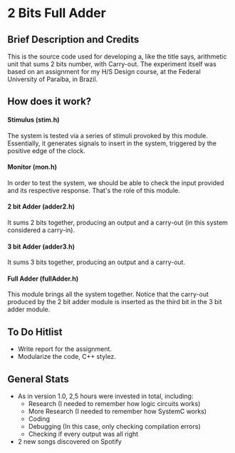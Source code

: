 # 2 Bits Full Adder

## Brief Description and Credits

This is the source code used for developing a, like the title says, arithmetic unit that sums 2 bits number, with Carry-out. The experiment itself was based on an assignment for my H/S Design course, at the Federal University of Paraíba, in Brazil.

## How does it work?

#### Stimulus (stim.h)

The system is tested via a series of stimuli provoked by this module. Essentially, it generates signals to insert in the system, triggered by the positive edge of the clock.

#### Monitor (mon.h)
 In order to test the system, we should be able to check the input provided and its respective response. That's the role of this module.
 
#### 2 bit Adder (adder2.h)
It sums 2 bits together, producing an output and a carry-out (in this system considered a carry-in).

#### 3 bit Adder (adder3.h)
It sums 3 bits together, producing an output and a carry-out.

#### Full Adder (fullAdder.h)
This module brings all the system together. Notice that the carry-out produced by the 2 bit adder module is inserted as the third bit in the 3 bit adder module.

## To Do Hitlist
* Write report for the assignment.
* Modularize the code, C++ stylez.

## General Stats
* As in version 1.0, 2,5 hours were invested in total, including:
  * Research (I needed to remember how logic circuits works)
  * More Research (I needed to remember how SystemC works)
  * Coding
  * Debugging (In this case, only checking compilation errors)
  * Checking if every output was all right
* 2 new songs discovered on Spotify
